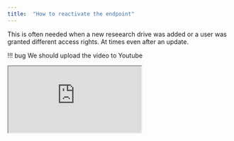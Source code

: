 ```yaml
---
title:  "How to reactivate the endpoint"
---
```


This is often needed when a new reseearch drive was added or a user was granted different access rights.
At times even after an update.

!!! bug
    We should upload the video to Youtube

<iframe src="https://drive.google.com/file/d/1Xb3o7PDF8VIIfwvSRv9eSu1hFvuC61dX/view?usp=drive_link" allowfullscreen></iframe>